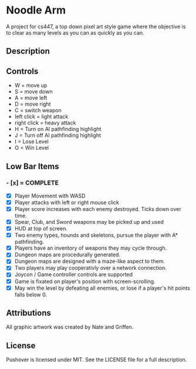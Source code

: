 # Noodle Arm

A project for cs447, a top down pixel art style game where the objective is to clear as many levels as you can as quickly as you can.

## Description

## Controls
- W = move up
- S = move down
- A = move left
- D = move right
- C = switch weapon
- left click = light attack
- right click = heavy attack
- H = Turn on AI pathfinding highlight
- J = Turn off AI pathfinding highlight
- I = Lose Level
- O = Win Level
## Low Bar Items
### - [x] = COMPLETE
- [x] Player Movement with WASD
- [x] Player attacks with left or right mouse click
- [x] Player score increases with each enemy destroyed. Ticks down over time.
- [x] Spear, Club, and Sword weapons may be picked up and used
- [x] HUD at top of screen.
- [x] Two enemy types, hounds and skeletons, pursue the player with A* pathfinding.
- [x] Players have an inventory of weapons they may cycle through.
- [x] Dungeon maps are procedurally generated.
- [x] Dungeon maps are designed with a maze-like aspect to them.
- [x] Two players may play cooperativly over a network connection.
- [x] Joycon / Game controller controls are supported
- [x] Game is fixated on player's position with screen-scrolling.
- [x] May win the level by defeating all enemies, or lose if a player's hit points falls below 0.

## Attributions
All graphic artwork was created by Nate and Griffen.

## License
Pushover is licensed under MIT. See the LICENSE file for a full description.
